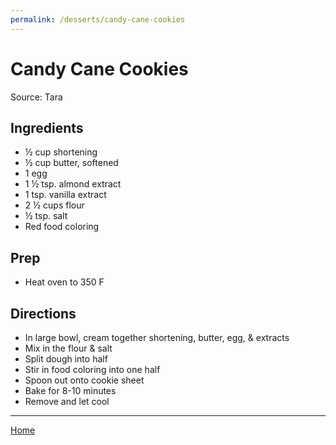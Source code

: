 ```yaml
---
permalink: /desserts/candy-cane-cookies
---
```

# Candy Cane Cookies

Source: Tara

## Ingredients

- ½ cup shortening
- ½ cup butter, softened
- 1 egg
- 1 ½ tsp. almond extract
- 1 tsp. vanilla extract
- 2 ½ cups flour
- ½ tsp. salt
- Red food coloring

## Prep

- Heat oven to 350 F

## Directions

- In large bowl, cream together shortening, butter, egg, & extracts
- Mix in the flour & salt
- Split dough into half
- Stir in food coloring into one half
- Spoon out onto cookie sheet
- Bake for 8-10 minutes
- Remove and let cool

---

[Home](https://thomasjbarrett82.github.io)
